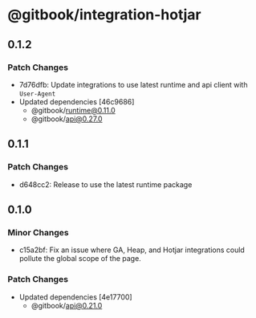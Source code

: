 # @gitbook/integration-hotjar

## 0.1.2

### Patch Changes

-   7d76dfb: Update integrations to use latest runtime and api client with `User-Agent`
-   Updated dependencies [46c9686]
    -   @gitbook/runtime@0.11.0
    -   @gitbook/api@0.27.0

## 0.1.1

### Patch Changes

-   d648cc2: Release to use the latest runtime package

## 0.1.0

### Minor Changes

-   c15a2bf: Fix an issue where GA, Heap, and Hotjar integrations could pollute the global scope of the page.

### Patch Changes

-   Updated dependencies [4e17700]
    -   @gitbook/api@0.21.0
